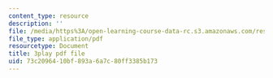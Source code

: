 ```yaml
---
content_type: resource
description: ''
file: /media/https%3A/open-learning-course-data-rc.s3.amazonaws.com/res-2-006-girls-who-build-cameras-summer-2016/73c2096410bf893a6a7c80ff3385b173_fp7wylcPRKM.pdf
file_type: application/pdf
resourcetype: Document
title: 3play pdf file
uid: 73c20964-10bf-893a-6a7c-80ff3385b173
---
```

